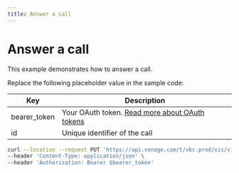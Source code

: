 ```yaml
---
title: Answer a call
---
```


# Answer a call

This example demonstrates how to answer a call.

Replace the following placeholder value in the sample code:

| Key | Description |
| --- | ----------- |
| bearer_token      | Your OAuth token. [Read more about OAuth tokens](/concepts/guides/create-an-access-token) |
| id                | Unique identifier of the call |

``` bash
curl --location --request PUT 'https://api.vonage.com/t/vbc.prod/vis/v1/self/calls/$id/answer' \
--header 'Content-Type: application/json' \
--header 'Authorization: Bearer $bearer_token'
```